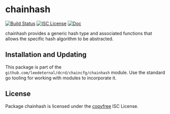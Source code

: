 chainhash
=========

[![Build Status](https://github.com/leedeternal/dcrd/workflows/Build%20and%20Test/badge.svg)](https://github.com/leedeternal/dcrd/actions)
[![ISC License](https://img.shields.io/badge/license-ISC-blue.svg)](http://copyfree.org)
[![Doc](https://img.shields.io/badge/doc-reference-blue.svg)](https://pkg.go.dev/github.com/leedeternal/dcrd/chaincfg/chainhash)

chainhash provides a generic hash type and associated functions that allows the
specific hash algorithm to be abstracted.

## Installation and Updating

This package is part of the `github.com/leedeternal/dcrd/chaincfg/chainhash` module.
Use the standard go tooling for working with modules to incorporate it.

## License

Package chainhash is licensed under the [copyfree](http://copyfree.org) ISC
License.
